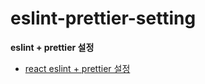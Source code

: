 # eslint-prettier-setting
**eslint + prettier 설정**

- [react eslint + prettier 설정](https://github.com/Ilyeong-Jeong/eslint-prettier-setting/tree/main/react-eslint-prettier)
